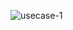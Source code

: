![usecase-1](https//www.plantuml.com/plantuml/png/SoWkIImgAStDuR8ABKujibBGrRLJq00oDRcKV1CpynGSKt8pyvGK4eiXB2ube9n2IKQgGc91GKvcSc99PZv46g89h0XY28I9fbIJoo4rBmLa7m00 "usecase-1")
